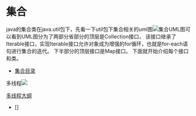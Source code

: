 # 集合

java的集合类在java.util包下，先看一下util包下集合相关的uml图![集合UML图][collections]可以看到UML图分为了两部分省部分的顶层是Collection接口，
该接口继承了Iterable接口，实现Iterable接口允许对象成为增强的for循环，也就是for-each语句进行集合的迭代。 下半部分的顶层接口是Map接口。
下面就开始介绍每个接口和类。


* [集合目录][集合目录]



多线程![](https://github.com/TransientWang/KnowledgeBase/blob/master/picture/collections.png )

[多线程大纲][多线程大纲]



* []


[collections]: https://github.com/TransientWang/KnowledgeBase/blob/master/picture/collections.png "集合类UML图"
[集合目录]: https://github.com/TransientWang/KnowledgeBase/blob/master/base/java/collections/ListTableOfContents.md "集合类目录"
[多线程大纲]: https://github.com/TransientWang/KnowledgeBase/blob/master/picture/java多线程.svg "多线程大纲"